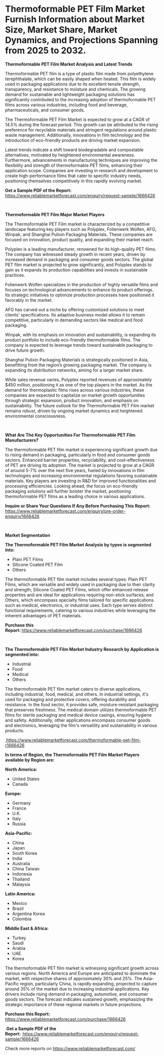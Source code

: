 <p><h1>Thermoformable PET Film Market Furnish Information about Market Size, Market Share, Market Dynamics, and Projections Spanning from 2025 to 2032.</h1></p><p><strong>Thermoformable PET Film Market Analysis and Latest Trends</strong></p>
<p><p>Thermoformable PET film is a type of plastic film made from polyethylene terephthalate, which can be easily shaped when heated. This film is widely used in packaging applications due to its excellent tensile strength, transparency, and resistance to moisture and chemicals. The growing demand for sustainable and lightweight packaging solutions has significantly contributed to the increasing adoption of thermoformable PET films across various industries, including food and beverage, pharmaceuticals, and consumer goods.</p><p>The Thermoformable PET Film Market is expected to grow at a CAGR of 14.5% during the forecast period. This growth can be attributed to the rising preference for recyclable materials and stringent regulations around plastic waste management. Additionally, innovations in film technology and the introduction of eco-friendly products are driving market expansion. </p><p>Latest trends indicate a shift toward biodegradable and compostable alternatives, motivated by heightened environmental awareness. Furthermore, advancements in manufacturing techniques are improving the flexibility and strength of thermoformable PET films, enhancing their application scope. Companies are investing in research and development to create high-performance films that cater to specific industry needs, positioning themselves competitively in this rapidly evolving market.</p></p>
<p><strong>Get a Sample PDF of the Report:&nbsp;</strong> <a href="https://www.reliablemarketforecast.com/enquiry/request-sample/1666426?utm_campaign=2140&utm_medium=2&utm_source=Github&utm_content=ia&utm_term=02022025&utm_id=thermoformable-pet-film">https://www.reliablemarketforecast.com/enquiry/request-sample/1666426</a></p>
<p>&nbsp;</p>
<p><strong>Thermoformable PET Film Major Market Players</strong></p>
<p><p>The Thermoformable PET Film market is characterized by a competitive landscape featuring key players such as Polyplex, Folienwerk Wolfen, AFG, Winpak, and Shanghai Pulixin Packaging Materials. These companies are focused on innovation, product quality, and expanding their market reach.</p><p>Polyplex is a leading manufacturer, renowned for its high-quality PET films. The company has witnessed steady growth in recent years, driven by increased demand in packaging and consumer goods sectors. The global PET film market is projected to grow significantly, and Polyplex stands to gain as it expands its production capabilities and invests in sustainable practices.</p><p>Folienwerk Wolfen specializes in the production of highly versatile films and focuses on technological advancements to enhance its product offerings. Its strategic initiatives to optimize production processes have positioned it favorably in the market.</p><p>AFG has carved out a niche by offering customized solutions to meet clients' specifications. Its adaptive business model allows it to remain competitive, particularly in demanding sectors like medical and food packaging.</p><p>Winpak, with its emphasis on innovation and sustainability, is expanding its product portfolio to include eco-friendly thermoformable films. The company is expected to leverage trends toward sustainable packaging to drive future growth.</p><p>Shanghai Pulixin Packaging Materials is strategically positioned in Asia, benefitting from the region’s growing packaging market. The company is expanding its distribution networks, aiming for a larger market share.</p><p>While sales revenue varies, Polyplex reported revenues of approximately $450 million, positioning it as one of the top players in the market. As the demand for thermoplastic films rises across various industries, these companies are expected to capitalize on market growth opportunities through strategic expansion, product innovation, and emphasis on sustainability. The future outlook for the Thermoformable PET Film market remains robust, driven by ongoing market dynamics and heightened environmental consciousness.</p></p>
<p>&nbsp;</p>
<p><strong>What Are The Key Opportunities For Thermoformable PET Film Manufacturers?</strong></p>
<p><p>The thermoformable PET film market is experiencing significant growth due to rising demand in packaging, particularly in food and consumer goods sectors. Enhanced barrier properties, recyclability, and cost-effectiveness of PET are driving its adoption. The market is projected to grow at a CAGR of around 5-7% over the next five years, fueled by innovations in film technologies and increasing environmental regulations favoring sustainable materials. Key players are investing in R&D for improved functionalities and processing efficiencies. Looking ahead, the focus on eco-friendly packaging solutions will further bolster the market, positioning thermoformable PET films as a leading choice in various applications.</p></p>
<p><strong>Inquire or Share Your Questions If Any Before Purchasing This Report:</strong> <a href="https://www.reliablemarketforecast.com/enquiry/pre-order-enquiry/1666426?utm_campaign=2140&utm_medium=2&utm_source=Github&utm_content=ia&utm_term=02022025&utm_id=thermoformable-pet-film">https://www.reliablemarketforecast.com/enquiry/pre-order-enquiry/1666426</a></p>
<p>&nbsp;</p>
<p><strong>Market Segmentation</strong></p>
<p><strong>The Thermoformable PET Film Market Analysis by types is segmented into:</strong></p>
<p><ul><li>Plain PET Films</li><li>Silicone Coated PET Film</li><li>Others</li></ul></p>
<p><p>The thermoformable PET film market includes several types: Plain PET Films, which are versatile and widely used in packaging due to their clarity and strength; Silicone Coated PET Films, which offer enhanced release properties and are ideal for applications requiring non-stick surfaces; and Others, which encompass specialty films tailored for specific applications such as medical, electronics, or industrial uses. Each type serves distinct functional requirements, catering to various industries while leveraging the inherent advantages of PET materials.</p></p>
<p><strong>Purchase this Report:&nbsp;</strong><a href="https://www.reliablemarketforecast.com/purchase/1666426?utm_campaign=2140&utm_medium=2&utm_source=Github&utm_content=ia&utm_term=02022025&utm_id=thermoformable-pet-film">https://www.reliablemarketforecast.com/purchase/1666426</a></p>
<p>&nbsp;</p>
<p><strong>The Thermoformable PET Film Market Industry Research by Application is segmented into:</strong></p>
<p><ul><li>Industrial</li><li>Food</li><li>Medical</li><li>Others</li></ul></p>
<p><p>The thermoformable PET film market caters to diverse applications, including industrial, food, medical, and others. In industrial settings, it's used for packaging and protective covers, offering durability and resistance. In the food sector, it provides safe, moisture-resistant packaging that preserves freshness. The medical domain utilizes thermoformable PET films for sterile packaging and medical device casings, ensuring hygiene and safety. Additionally, other applications encompass consumer goods and electronics, leveraging the film's versatility and sustainability in various products.</p></p>
<p><a href="https://www.reliablemarketforecast.com/thermoformable-pet-film-r1666426?utm_campaign=2140&utm_medium=2&utm_source=Github&utm_content=ia&utm_term=02022025&utm_id=thermoformable-pet-film">&nbsp;https://www.reliablemarketforecast.com/thermoformable-pet-film-r1666426</a></p>
<p><strong>In terms of Region, the Thermoformable PET Film Market Players available by Region are:</strong></p>
<p>
    <p> <strong> North America: </strong>
        <ul>
            <li>United States</li>
            <li>Canada</li>
        </ul>
        </p> 
    <p> <strong> Europe: </strong>
        <ul>
            <li>Germany</li>
            <li>France</li>
            <li>U.K.</li>
            <li>Italy</li>
            <li>Russia</li>
        </ul>
        </p> 
    <p> <strong> Asia-Pacific: </strong>
        <ul>
            <li>China</li>
            <li>Japan</li>
            <li>South Korea</li>
            <li>India</li>
            <li>Australia</li>
            <li>China Taiwan</li>
            <li>Indonesia</li>
            <li>Thailand</li>
            <li>Malaysia</li>
        </ul>
        </p> 
    <p> <strong> Latin America: </strong>
        <ul>
            <li>Mexico</li>
            <li>Brazil</li>
            <li>Argentina Korea</li>
            <li>Colombia</li>
        </ul>
        </p> 
    <p> <strong> Middle East & Africa: </strong>
        <ul>
            <li>Turkey</li>
            <li>Saudi</li>
            <li>Arabia</li>
            <li>UAE</li>
            <li>Korea</li>
        </ul>
    </p>
    </p>
<p><p>The thermoformable PET film market is witnessing significant growth across various regions. North America and Europe are anticipated to dominate the market, with respective shares of approximately 30% and 25%. The Asia-Pacific region, particularly China, is rapidly expanding, projected to capture around 35% of the market due to increasing industrial applications. Key drivers include rising demand in packaging, automotive, and consumer goods sectors. The forecast indicates sustained growth, emphasizing the strategic importance of these regional markets in future projections.</p></p>
<p><strong>Purchase this Report: </strong><a href="https://www.reliablemarketforecast.com/purchase/1666426?utm_campaign=2140&utm_medium=2&utm_source=Github&utm_content=ia&utm_term=02022025&utm_id=thermoformable-pet-film">https://www.reliablemarketforecast.com/purchase/1666426</a></p>
<p>&nbsp;<strong>Get a Sample PDF of the Report:&nbsp;&nbsp;</strong><a href="https://www.reliablemarketforecast.com/enquiry/request-sample/1666426?utm_campaign=2140&utm_medium=2&utm_source=Github&utm_content=ia&utm_term=02022025&utm_id=thermoformable-pet-film">https://www.reliablemarketforecast.com/enquiry/request-sample/1666426</a></p>
<p><strong></strong></p>
<p>Check more reports on <a href="https://www.reliablemarketforecast.com/?utm_campaign=2140&utm_medium=2&utm_source=Github&utm_content=ia&utm_term=02022025&utm_id=thermoformable-pet-film">https://www.reliablemarketforecast.com/</a></p>